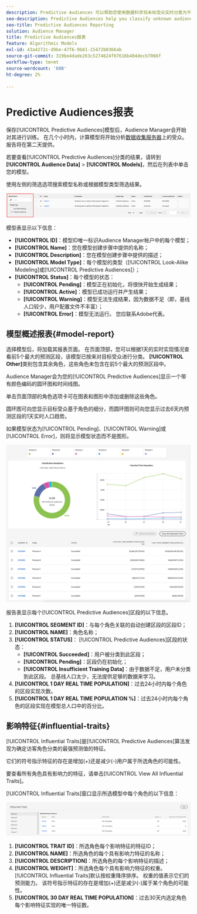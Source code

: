 ```yaml
---
description: Predictive Audiences 可以帮助您使用数据科学将未知受众实时分类为不同的角色。
seo-description: Predictive Audiences help you classify unknown audiences into distinct personas in real-time, using data science.
seo-title: Predictive Audiences Reporting
solution: Audience Manager
title: Predictive Audiences报表
feature: Algorithmic Models
exl-id: 43a4272c-d9be-47f6-9b81-15472b0366ab
source-git-commit: 319be4dade263c5274624f07616b404decb7066f
workflow-type: tm+mt
source-wordcount: '608'
ht-degree: 2%

---
```


# Predictive Audiences报表

保存[!UICONTROL Predictive Audiences]模型后，Audience Manager会开始对其进行训练。 在几个小时内，计算模型将开始分析[数据收集服务器](https://experienceleague.adobe.com/docs/audience-manager/user-guide/reference/system-components/components-data-collection.html#dcs-pcs)上的受众。 报告将在第二天提供。

若要查看[!UICONTROL Predictive Audiences]分类的结果，请转到&#x200B;**[!UICONTROL Audience Data]** > **[!UICONTROL Models]**，然后在列表中单击您的模型。

使用左侧的筛选选项搜索模型名称或根据模型类型筛选结果。

![predictive-audiences-filter](assets/predictive-audiences-filter-models.png)

模型表显示以下信息：

* **[!UICONTROL ID]**：模型ID唯一标识Audience Manager帐户中的每个模型；
* **[!UICONTROL Name]**：您在模型创建步骤中提供的名称；
* **[!UICONTROL Description]**：您在模型创建步骤中提供的描述；
* **[!UICONTROL Model Type]**：每个模型的类型（[!UICONTROL Look-Alike Modeling]或[!UICONTROL Predictive Audiences]）；
* **[!UICONTROL Status]**：每个模型的状态：
   * **[!UICONTROL Pending]**：模型正在初始化，将很快开始生成结果；
   * **[!UICONTROL Active]**：模型已成功运行并产生结果；
   * **[!UICONTROL Warning]**：模型无法生成结果，因为数据不足（即，基线人口较少，用户配置文件不丰富）；
   * **[!UICONTROL Error]**：模型无法运行。 您应联系Adobe代表。

## 模型概述报表{#model-report}

选择模型后，将加载其报表页面。 在页面顶部，您可以根据1天的实时实现情况查看前5个最大的预测区段，该模型已按来对目标受众进行分类。 **[!UICONTROL Other]**&#x200B;类别包含其余角色，这些角色未包含在前5个最大的预测区段中。

Audience Manager会为您的[!UICONTROL Predictive Audiences]显示一个带有颜色编码的圆环图和时间线图。

单击页面顶部的角色选项卡可在图表和图形中添加或删除这些角色。

圆环图可向您显示目标受众基于角色的细分，而圆环图则可向您显示过去6天内预测区段的1天实时人口趋势。

如果模型状态为[!UICONTROL Pending]、[!UICONTROL Warning]或[!UICONTROL Error]，则将显示模型状态而不是图形。

![smart-persona-report](assets/predictive-audiences-report.png)

报告表显示每个[!UICONTROL Predictive Audiences]区段的以下信息。

1. **[!UICONTROL SEGMENT ID]**：与每个角色关联的自动创建区段的区段ID；
1. **[!UICONTROL NAME]**：角色名称；
1. **[!UICONTROL STATUS]**： [!UICONTROL Predictive Audiences]区段的状态：
   * **[!UICONTROL Succeeded]**：用户被分类到此区段；
   * **[!UICONTROL Pending]**：区段仍在初始化；
   * **[!UICONTROL Insufficient Training Data]**：由于数据不足，用户未分类到此区段。 总基线人口太少，无法提供足够的数据来学习。
1. **[!UICONTROL 1 DAY REAL TIME POPULATION]**：过去24小时内每个角色的区段实现次数。
1. **[!UICONTROL 1 DAY REAL TIME POPULATION %]**：过去24小时内每个角色的区段实现在模型总人口中的百分比。

## 影响特征{#influential-traits}

[!UICONTROL Influential Traits]是[!UICONTROL Predictive Audiences]算法发现为确定访客角色分类的最强预测值的特征。

它们的符号指示特征的存在是增加(+)还是减少(-)用户属于所选角色的可能性。

要查看所有角色具有影响力的特征，请单击[!UICONTROL View All Influential Traits]。

[!UICONTROL Influential Traits]窗口显示所选模型中每个角色的以下信息：

![具影响力的特征](assets/predictive-audiences-influential-traits.png)

1. **[!UICONTROL TRAIT ID]**：所选角色每个影响特征的特征ID；
1. **[!UICONTROL NAME]**：所选角色的每个具有影响力特征的名称；
1. **[!UICONTROL DESCRIPTION]**：所选角色的每个影响特征的描述；
1. **[!UICONTROL WEIGHT]**：所选角色每个具有影响力特征的权重。 [!UICONTROL Influential Traits]默认按权重降序排序。  权重的值表示它们的预测能力。 该符号指示特征的存在是增加(+)还是减少(-)属于某个角色的可能性。
1. **[!UICONTROL 30 DAY REAL TIME POPULATION]**：过去30天内选定角色每个影响特征实现的唯一特征数。
